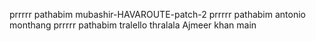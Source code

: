 
prrrrr pathabim
mubashir-HAVAROUTE-patch-2
prrrrr pathabim
antonio monthang
prrrrr pathabim
tralello thralala
Ajmeer khan
 main
